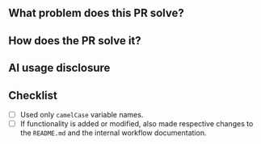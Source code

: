 ## What problem does this PR solve?

## How does the PR solve it?

## AI usage disclosure
<!-- If you used AI for this PR that goes beyond autocomplete, please disclose
what tools you used for what. Using AI is not discouraged when the generated
code is reviewed, this is mostly for transparency reason. -->

## Checklist
- [ ] Used only `camelCase` variable names.
- [ ] If functionality is added or modified, also made respective changes to the
  `README.md` and the internal workflow documentation.
